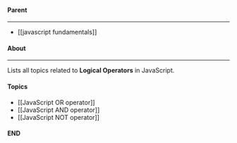 #### Parent
- - -
- [[javascript fundamentals]]

#### About
---
Lists all topics related to **Logical Operators** in JavaScript.

#### Topics
- [[JavaScript OR operator]]
- [[JavaScript AND operator]]
- [[JavaScript NOT operator]]

#### END



